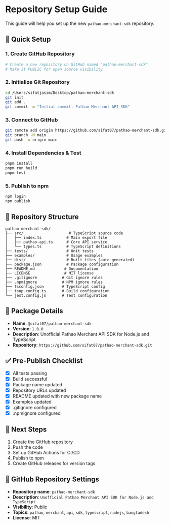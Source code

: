 # Repository Setup Guide

This guide will help you set up the new `pathao-merchant-sdk` repository.

## 🚀 **Quick Setup**

### 1. **Create GitHub Repository**
```bash
# Create a new repository on GitHub named "pathao-merchant-sdk"
# Make it PUBLIC for open source visibility
```

### 2. **Initialize Git Repository**
```bash
cd /Users/sifatjasim/Desktop/pathao-merchant-sdk
git init
git add .
git commit -m "Initial commit: Pathao Merchant API SDK"
```

### 3. **Connect to GitHub**
```bash
git remote add origin https://github.com/sifat07/pathao-merchant-sdk.git
git branch -M main
git push -u origin main
```

### 4. **Install Dependencies & Test**
```bash
pnpm install
pnpm run build
pnpm test
```

### 5. **Publish to npm**
```bash
npm login
npm publish
```

## 📁 **Repository Structure**

```
pathao-merchant-sdk/
├── src/                    # TypeScript source code
│   ├── index.ts           # Main export file
│   ├── pathao-api.ts      # Core API service
│   └── types.ts           # TypeScript definitions
├── tests/                 # Unit tests
├── examples/              # Usage examples
├── dist/                  # Built files (auto-generated)
├── package.json           # Package configuration
├── README.md             # Documentation
├── LICENSE               # MIT license
├── .gitignore           # Git ignore rules
├── .npmignore           # NPM ignore rules
├── tsconfig.json        # TypeScript config
├── tsup.config.ts       # Build configuration
└── jest.config.js       # Test configuration
```

## 🔧 **Package Details**

- **Name**: `@sifat07/pathao-merchant-sdk`
- **Version**: `1.0.0`
- **Description**: Unofficial Pathao Merchant API SDK for Node.js and TypeScript
- **Repository**: `https://github.com/sifat07/pathao-merchant-sdk.git`

## ✅ **Pre-Publish Checklist**

- [x] All tests passing
- [x] Build successful
- [x] Package name updated
- [x] Repository URLs updated
- [x] README updated with new package name
- [x] Examples updated
- [x] .gitignore configured
- [x] .npmignore configured

## 🎯 **Next Steps**

1. Create the GitHub repository
2. Push the code
3. Set up GitHub Actions for CI/CD
4. Publish to npm
5. Create GitHub releases for version tags

## 📝 **GitHub Repository Settings**

- **Repository name**: `pathao-merchant-sdk`
- **Description**: `Unofficial Pathao Merchant API SDK for Node.js and TypeScript`
- **Visibility**: Public
- **Topics**: `pathao`, `merchant`, `api`, `sdk`, `typescript`, `nodejs`, `bangladesh`
- **License**: MIT
